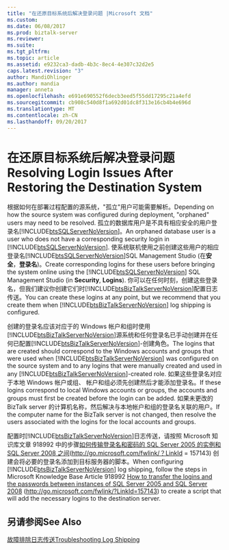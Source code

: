 ```yaml
---
title: "在还原目标系统后解决登录问题 |Microsoft 文档"
ms.custom: 
ms.date: 06/08/2017
ms.prod: biztalk-server
ms.reviewer: 
ms.suite: 
ms.tgt_pltfrm: 
ms.topic: article
ms.assetid: e9232ca3-dadb-4b3c-8ec4-4e307c32d2e5
caps.latest.revision: "3"
author: MandiOhlinger
ms.author: mandia
manager: anneta
ms.openlocfilehash: e691e690552f6decb3eed5f55dd17295c21a4efd
ms.sourcegitcommit: cb908c540d8f1a692d01dc8f313e16cb4b4e696d
ms.translationtype: MT
ms.contentlocale: zh-CN
ms.lasthandoff: 09/20/2017
---
```

# <a name="resolving-login-issues-after-restoring-the-destination-system"></a><span data-ttu-id="4c452-102">在还原目标系统后解决登录问题</span><span class="sxs-lookup"><span data-stu-id="4c452-102">Resolving Login Issues After Restoring the Destination System</span></span>
<span data-ttu-id="4c452-103">根据如何在部署过程配置的源系统，"孤立"用户可能需要解析。</span><span class="sxs-lookup"><span data-stu-id="4c452-103">Depending on how the source system was configured during deployment, "orphaned" users may need to be resolved.</span></span> <span data-ttu-id="4c452-104">孤立的数据库用户是不具有相应安全的用户登录名[!INCLUDE[btsSQLServerNoVersion](../includes/btssqlservernoversion-md.md)]。</span><span class="sxs-lookup"><span data-stu-id="4c452-104">An orphaned database user is a user who does not have a corresponding security login in [!INCLUDE[btsSQLServerNoVersion](../includes/btssqlservernoversion-md.md)].</span></span> <span data-ttu-id="4c452-105">使系统联机使用之前创建这些用户的相应登录名[!INCLUDE[btsSQLServerNoVersion](../includes/btssqlservernoversion-md.md)]SQL Management Studio (在**安全**，**登录名**)。</span><span class="sxs-lookup"><span data-stu-id="4c452-105">Create corresponding logins for these users before bringing the system online using the [!INCLUDE[btsSQLServerNoVersion](../includes/btssqlservernoversion-md.md)] SQL Management Studio (in **Security**, **Logins**).</span></span> <span data-ttu-id="4c452-106">你可以在任何时刻，创建这些登录名，但我们建议你创建它们时[!INCLUDE[btsBizTalkServerNoVersion](../includes/btsbiztalkservernoversion-md.md)]配置日志传送。</span><span class="sxs-lookup"><span data-stu-id="4c452-106">You can create these logins at any point, but we recommend that you create them when [!INCLUDE[btsBizTalkServerNoVersion](../includes/btsbiztalkservernoversion-md.md)] log shipping is configured.</span></span>  
  
 <span data-ttu-id="4c452-107">创建的登录名应该对应于的 Windows 帐户和组时使用[!INCLUDE[btsBizTalkServerNoVersion](../includes/btsbiztalkservernoversion-md.md)]源系统和任何登录名已手动创建并在任何已配置[!INCLUDE[btsBizTalkServerNoVersion](../includes/btsbiztalkservernoversion-md.md)]-创建角色。</span><span class="sxs-lookup"><span data-stu-id="4c452-107">The logins that are created should correspond to the Windows accounts and groups that were used when [!INCLUDE[btsBizTalkServerNoVersion](../includes/btsbiztalkservernoversion-md.md)] was configured on the source system and to any logins that were manually created and used in any [!INCLUDE[btsBizTalkServerNoVersion](../includes/btsbiztalkservernoversion-md.md)]-created role.</span></span> <span data-ttu-id="4c452-108">如果这些登录名对应于本地 Windows 帐户或组、 帐户和组必须先创建然后才能添加登录名。</span><span class="sxs-lookup"><span data-stu-id="4c452-108">If these logins correspond to local Windows accounts or groups, the accounts and groups must first be created before the login can be added.</span></span> <span data-ttu-id="4c452-109">如果未更改的 BizTalk server 的计算机名称，然后解决与本地帐户和组的登录名关联的用户。</span><span class="sxs-lookup"><span data-stu-id="4c452-109">If the computer name for the BizTalk server is not changed, then resolve the users associated with the logins for the local accounts and groups.</span></span>  
  
 <span data-ttu-id="4c452-110">配置时[!INCLUDE[btsBizTalkServerNoVersion](../includes/btsbiztalkservernoversion-md.md)]日志传送，请按照 Microsoft 知识库文章 918992 中的步骤[如何传输登录名和密码的 SQL Server 2005 的实例和 SQL Server 2008 之间](http://go.microsoft.com/fwlink/?LinkId=157143)(http://go.microsoft.com/fwlink/？LinkId = 157143) 创建会将必要的登录名添加到目标服务器的脚本。</span><span class="sxs-lookup"><span data-stu-id="4c452-110">When configuring [!INCLUDE[btsBizTalkServerNoVersion](../includes/btsbiztalkservernoversion-md.md)] log shipping, follow the steps in Microsoft Knowledge Base Article 918992 [How to transfer the logins and the passwords between instances of SQL Server 2005 and SQL Server 2008](http://go.microsoft.com/fwlink/?LinkId=157143) (http://go.microsoft.com/fwlink/?LinkId=157143) to create a script that will add the necessary logins to the destination server.</span></span>  
  
## <a name="see-also"></a><span data-ttu-id="4c452-111">另请参阅</span><span class="sxs-lookup"><span data-stu-id="4c452-111">See Also</span></span>  
 [<span data-ttu-id="4c452-112">故障排除日志传送</span><span class="sxs-lookup"><span data-stu-id="4c452-112">Troubleshooting Log Shipping</span></span>](../technical-guides/troubleshooting-log-shipping.md)